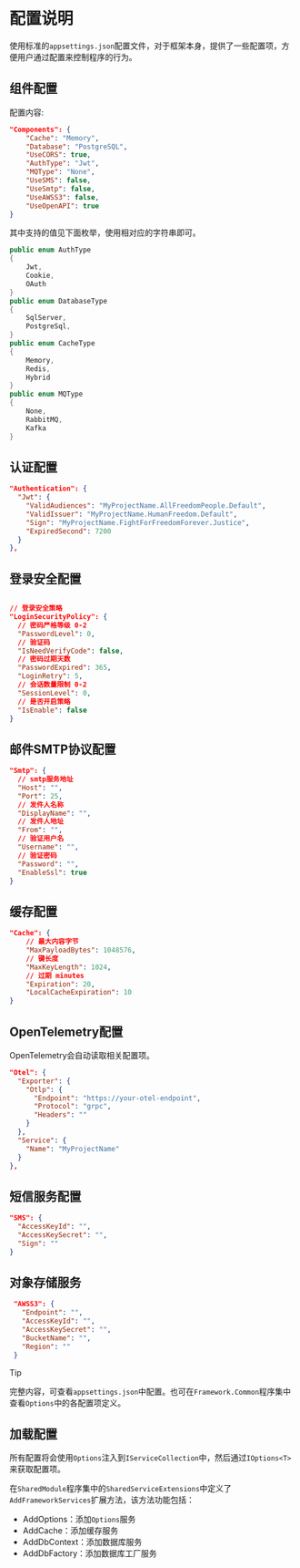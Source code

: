 # 配置说明

使用标准的`appsettings.json`配置文件，对于框架本身，提供了一些配置项，方便用户通过配置来控制程序的行为。

## 组件配置

配置内容:

```json
"Components": {
    "Cache": "Memory",
    "Database": "PostgreSQL",
    "UseCORS": true,
    "AuthType": "Jwt",
    "MQType": "None",
    "UseSMS": false,
    "UseSmtp": false,
    "UseAWSS3": false,
    "UseOpenAPI": true
}
```

其中支持的值见下面枚举，使用相对应的字符串即可。

```csharp
public enum AuthType
{
    Jwt,
    Cookie,
    OAuth
}
public enum DatabaseType
{
    SqlServer,
    PostgreSql,
}
public enum CacheType
{
    Memory,
    Redis,
    Hybrid
}
public enum MQType
{
    None,
    RabbitMQ,
    Kafka
}
```

## 认证配置

```json
"Authentication": {
  "Jwt": {
    "ValidAudiences": "MyProjectName.AllFreedomPeople.Default",
    "ValidIssuer": "MyProjectName.HumanFreedom.Default",
    "Sign": "MyProjectName.FightForFreedomForever.Justice",
    "ExpiredSecond": 7200
  }
},
```

## 登录安全配置

```json

// 登录安全策略
"LoginSecurityPolicy": {
  // 密码严格等级 0-2
  "PasswordLevel": 0,
  // 验证码
  "IsNeedVerifyCode": false,
  // 密码过期天数
  "PasswordExpired": 365,
  "LoginRetry": 5,
  // 会话数量限制 0-2
  "SessionLevel": 0,
  // 是否开启策略
  "IsEnable": false
}
```

## 邮件SMTP协议配置

```json
"Smtp": {
  // smtp服务地址
  "Host": "",
  "Port": 25,
  // 发件人名称
  "DisplayName": "",
  // 发件人地址
  "From": "",
  // 验证用户名
  "Username": "",
  // 验证密码
  "Password": "",
  "EnableSsl": true
}

```

## 缓存配置

```json
"Cache": {
    // 最大内容字节
    "MaxPayloadBytes": 1048576,
    // 键长度
    "MaxKeyLength": 1024,
    // 过期 minutes
    "Expiration": 20,
    "LocalCacheExpiration": 10
}
```

## OpenTelemetry配置

OpenTelemetry会自动读取相关配置项。

```json
"Otel": {
  "Exporter": {
    "Otlp": {
      "Endpoint": "https://your-otel-endpoint",
      "Protocol": "grpc",
      "Headers": ""
    }
  },
  "Service": {
    "Name": "MyProjectName"
  }
},
```

## 短信服务配置

```json
"SMS": {
  "AccessKeyId": "",
  "AccessKeySecret": "",
  "Sign": ""
}
```

## 对象存储服务

```json
 "AWSS3": {
   "Endpoint": "",
   "AccessKeyId": "",
   "AccessKeySecret": "",
   "BucketName": "",
   "Region": ""
 }
```

> [!TIP]
> 完整内容，可查看`appsettings.json`中配置。也可在`Framework.Common`程序集中查看`Options`中的各配置项定义。

## 加载配置

所有配置将会使用`Options`注入到`IServiceCollection`中，然后通过`IOptions<T>`来获取配置项。

在`SharedModule`程序集中的`SharedServiceExtensions`中定义了`AddFrameworkServices`扩展方法，该方法功能包括：
- AddOptions：添加`Options`服务
- AddCache：添加缓存服务
- AddDbContext：添加数据库服务
- AddDbFactory：添加数据库工厂服务


